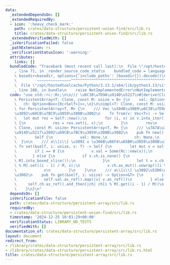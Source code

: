 ```yaml
---
data:
  _extendedDependsOn: []
  _extendedRequiredBy:
  - icon: ':heavy_check_mark:'
    path: crates/data-structure/persistent-union-find/src/lib.rs
    title: crates/data-structure/persistent-union-find/src/lib.rs
  _extendedVerifiedWith: []
  _isVerificationFailed: false
  _pathExtension: rs
  _verificationStatusIcon: ':warning:'
  attributes:
    links: []
  bundledCode: "Traceback (most recent call last):\n  File \"/opt/hostedtoolcache/Python/3.13.1/x64/lib/python3.13/site-packages/onlinejudge_verify/documentation/build.py\"\
    , line 71, in _render_source_code_stat\n    bundled_code = language.bundle(stat.path,\
    \ basedir=basedir, options={'include_paths': [basedir]}).decode()\n          \
    \         ~~~~~~~~~~~~~~~^^^^^^^^^^^^^^^^^^^^^^^^^^^^^^^^^^^^^^^^^^^^^^^^^^^^^^^^^^^^^^^^^^\n\
    \  File \"/opt/hostedtoolcache/Python/3.13.1/x64/lib/python3.13/site-packages/onlinejudge_verify/languages/rust.py\"\
    , line 288, in bundle\n    raise NotImplementedError\nNotImplementedError\n"
  code: "use std::rc::Rc;\n\n/// \u6C38\u7D9A\u914D\u5217\n#[derive(Clone)]\npub struct\
    \ PersistentArray<T: Clone, const M: usize = 8> {\n    val: Option<Rc<T>>,\n \
    \   ch: Option<Box<[Rc<Self>]>>,\n}\n\nimpl<T: Clone, const M: usize> From<Vec<T>>\
    \ for PersistentArray<T, M> {\n    /// Vec \u304B\u3089\u6C38\u7D9A\u914D\u5217\
    \u3092\u69CB\u7BC9\u3059\u308B\u3002\n    fn from(v: Vec<T>) -> Self {\n     \
    \   let mut res = Self::new();\n        for (i, x) in v.into_iter().enumerate()\
    \ {\n            res = res.set(i, x);\n        }\n        res\n    }\n}\n\nimpl<T:\
    \ Clone, const M: usize> PersistentArray<T, M> {\n    /// \u7A7A\u306E\u6C38\u7D9A\
    \u914D\u5217\u3092\u69CB\u7BC9\u3059\u308B\u3002\n    pub fn new() -> Self {\n\
    \        Self {\n            val: None,\n            ch: None,\n        }\n  \
    \  }\n\n    /// a\\[i\\] \u3092 x \u306B\u66F4\u65B0\u3059\u308B\u3002\n    pub\
    \ fn set(&self, i: usize, x: T) -> Self {\n        let mut v = self.clone();\n\
    \        if i == 0 {\n            v.val = Some(Rc::new(x));\n            v\n \
    \       } else {\n            if v.ch.is_none() {\n                v.ch = Some(vec![Rc::new(Self::new());\
    \ M].into_boxed_slice());\n            }\n            let t = v.ch.as_ref().unwrap()[i\
    \ % M].set((i - 1) / M, x);\n            v.ch.as_mut().unwrap()[i % M] = Rc::new(t);\n\
    \            v\n        }\n    }\n\n    /// a\\[i\\] \u3092\u53D6\u5F97\u3059\u308B\
    \u3002\n    pub fn get(&self, i: usize) -> Option<&T> {\n        if i == 0 {\n\
    \            self.val.as_ref().map(|v| v.as_ref())\n        } else {\n       \
    \     self.ch.as_ref().and_then(|ch| ch[i % M].get((i - 1) / M))\n        }\n\
    \    }\n}\n"
  dependsOn: []
  isVerificationFile: false
  path: crates/data-structure/persistent-array/src/lib.rs
  requiredBy:
  - crates/data-structure/persistent-union-find/src/lib.rs
  timestamp: '2024-12-25 10:01:29+00:00'
  verificationStatus: LIBRARY_NO_TESTS
  verifiedWith: []
documentation_of: crates/data-structure/persistent-array/src/lib.rs
layout: document
redirect_from:
- /library/crates/data-structure/persistent-array/src/lib.rs
- /library/crates/data-structure/persistent-array/src/lib.rs.html
title: crates/data-structure/persistent-array/src/lib.rs
---
```


